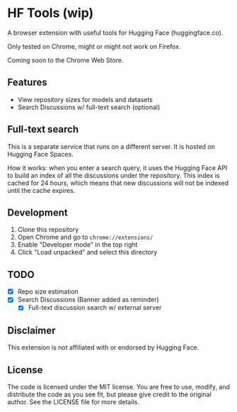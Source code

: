 # HF Tools (wip)

A browser extension with useful tools for Hugging Face (huggingface.co).

Only tested on Chrome, might or might not work on Firefox.

Coming soon to the Chrome Web Store.

## Features

- View repository sizes for models and datasets
- Search Discussions w/ full-text search (optional)

## Full-text search

This is a separate service that runs on a different server. It is hosted on Hugging Face Spaces.

How it works: when you enter a search query, it uses the Hugging Face API to build an index of all the discussions under the repository. This index is cached for 24 hours, which means that new discussions will not be indexed until the cache expires.

## Development

1. Clone this repository
2. Open Chrome and go to `chrome://extensions/`
3. Enable "Developer mode" in the top right
4. Click "Load unpacked" and select this directory

## TODO

- [x] Repo size estimation
- [x] Search Discussions (Banner added as reminder)
    - [x] Full-text discussion search w/ external server

## Disclaimer

This extension is not affiliated with or endorsed by Hugging Face.

## License

The code is licensed under the MIT license. You are free to use, modify, and distribute the code as you see fit, but please give credit to the original author. See the LICENSE file for more details.